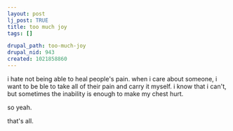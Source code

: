 ```yaml
--- 
layout: post
lj_post: TRUE
title: too much joy
tags: []

drupal_path: too-much-joy
drupal_nid: 943
created: 1021858860
---
```

i hate not being able to heal people's pain. when i care about someone, i want to be ble to take all of their pain and carry it myself. i know that i can't, but sometimes the inability is enough to make my chest hurt.

so yeah.

that's all.
